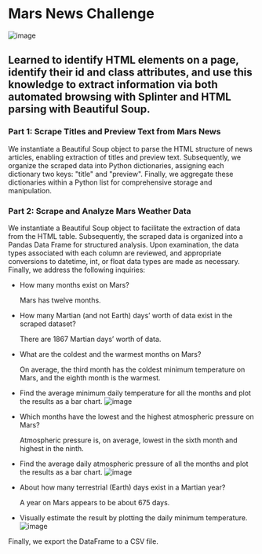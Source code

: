 # Mars News Challenge
![image](https://github.com/carojasp12/Mars_News_Challenge/assets/152667250/e1914fa1-a7dc-4cbb-bcd4-c647334617ca)

## Learned to identify HTML elements on a page, identify their id and class attributes, and use this knowledge to extract information via both automated browsing with Splinter and HTML parsing with Beautiful Soup.

### Part 1: Scrape Titles and Preview Text from Mars News

We instantiate a Beautiful Soup object to parse the HTML structure of news articles, enabling extraction of titles and preview text. Subsequently, we organize the scraped data into Python dictionaries, assigning each dictionary two keys: "title" and "preview". Finally, we aggregate these dictionaries within a Python list for comprehensive storage and manipulation.

### Part 2: Scrape and Analyze Mars Weather Data

We instantiate a Beautiful Soup object to facilitate the extraction of data from the HTML table. Subsequently, the scraped data is organized into a Pandas Data Frame for structured analysis. Upon examination, the data types associated with each column are reviewed, and appropriate conversions to datetime, int, or float data types are made as necessary. Finally, we address the following inquiries:

-	How many months exist on Mars?
  
    Mars has twelve months. 
-	How many Martian (and not Earth) days’ worth of data exist in the scraped dataset?
  
    There are 1867 Martian days’ worth of data.
-	What are the coldest and the warmest months on Mars?
  
    On average, the third month has the coldest minimum temperature on Mars, and the eighth month is the warmest.
-	Find the average minimum daily temperature for all the months and plot the results as a bar chart.
  ![image](https://github.com/carojasp12/Mars_News_Challenge/assets/152667250/152b7232-2302-4fb6-a830-53d482f7c460)
-	Which months have the lowest and the highest atmospheric pressure on Mars?
  
    Atmospheric pressure is, on average, lowest in the sixth month and highest in the ninth.
-	Find the average daily atmospheric pressure of all the months and plot the results as a bar chart.
  ![image](https://github.com/carojasp12/Mars_News_Challenge/assets/152667250/f60be811-0e74-403e-98e5-8be4cb2614ea)
-	About how many terrestrial (Earth) days exist in a Martian year?
  
    A year on Mars appears to be about 675 days. 
-	Visually estimate the result by plotting the daily minimum temperature.
![image](https://github.com/carojasp12/Mars_News_Challenge/assets/152667250/a3e2ecb9-ea3b-43f1-bb27-ee948bb402bf)

Finally, we export the DataFrame to a CSV file.
